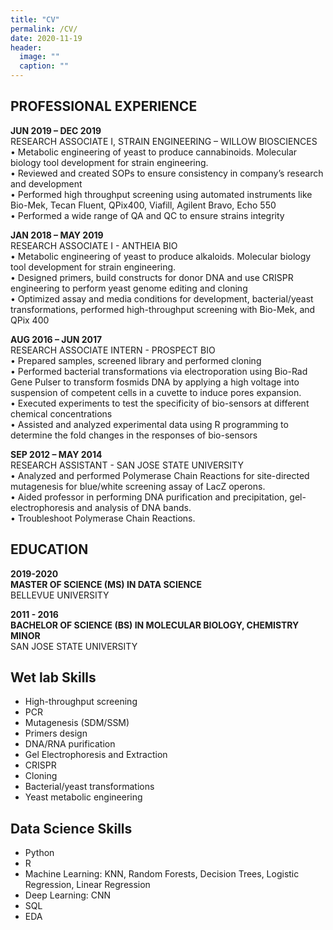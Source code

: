 ```yaml
---
title: "CV"
permalink: /CV/
date: 2020-11-19
header:
  image: ""
  caption: ""
---
```


## PROFESSIONAL EXPERIENCE

**JUN 2019 – DEC 2019**  
RESEARCH ASSOCIATE I, STRAIN ENGINEERING – WILLOW BIOSCIENCES  
•	Metabolic engineering of yeast to produce cannabinoids. Molecular biology tool development for strain engineering.  
•	Reviewed and created SOPs to ensure consistency in company’s research and development  
•	Performed high throughput screening using automated instruments like Bio-Mek, Tecan Fluent, QPix400, Viafill, Agilent Bravo, Echo 550  
•	Performed a wide range of QA and QC to ensure strains integrity  

**JAN 2018 – MAY 2019**  
RESEARCH ASSOCIATE I - ANTHEIA BIO  
•	Metabolic engineering of yeast to produce alkaloids. Molecular biology tool development for strain engineering.  
•	Designed primers, build constructs for donor DNA and use CRISPR engineering to perform yeast genome editing and cloning  
•	Optimized assay and media conditions for development, bacterial/yeast transformations, performed high-throughput screening with Bio-Mek, and QPix 400  

**AUG 2016 – JUN 2017**   
RESEARCH ASSOCIATE INTERN - PROSPECT BIO  
•	Prepared samples, screened library and performed cloning  
•	Performed bacterial transformations via electroporation using Bio-Rad Gene Pulser to transform fosmids DNA by applying a high voltage into suspension of competent cells in a cuvette to induce pores expansion.   
•	Executed experiments to test the specificity of bio-sensors at different chemical concentrations  
•	Assisted and analyzed experimental data using R programming to determine the fold changes in the responses of bio-sensors   

**SEP 2012 – MAY 2014**  
RESEARCH ASSISTANT - SAN JOSE STATE UNIVERSITY   
•	Analyzed and performed Polymerase Chain Reactions for site-directed mutagenesis for blue/white screening assay of LacZ operons.  
•	Aided professor in performing DNA purification and precipitation, gel-electrophoresis and analysis of DNA bands.  
•	Troubleshoot Polymerase Chain Reactions.   

## EDUCATION
**2019-2020**  
**MASTER OF SCIENCE (MS) IN DATA SCIENCE**   
BELLEVUE UNIVERSITY  

**2011 - 2016**  
**BACHELOR OF SCIENCE (BS) IN MOLECULAR BIOLOGY, CHEMISTRY MINOR**  
SAN JOSE STATE UNIVERSITY   

## Wet lab Skills
* High-throughput screening  
* PCR  
* Mutagenesis (SDM/SSM)    
* Primers design   
* DNA/RNA purification   
* Gel Electrophoresis and Extraction  
* CRISPR   
* Cloning  
* Bacterial/yeast transformations  
* Yeast metabolic engineering   

## Data Science Skills  
* Python
* R  
* Machine Learning: KNN, Random Forests, Decision Trees, Logistic Regression, Linear Regression    
* Deep Learning: CNN   
* SQL  
* EDA  
